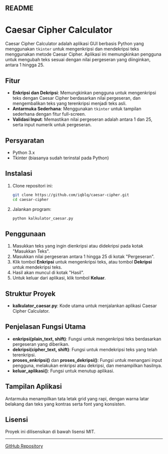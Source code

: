 ## README

# Caesar Cipher Calculator

Caesar Cipher Calculator adalah aplikasi GUI berbasis Python yang menggunakan `tkinter` untuk mengenkripsi dan mendekripsi teks menggunakan metode Caesar Cipher. Aplikasi ini memungkinkan pengguna untuk mengubah teks sesuai dengan nilai pergeseran yang diinginkan, antara 1 hingga 25.

## Fitur

- **Enkripsi dan Dekripsi**: Memungkinkan pengguna untuk mengenkripsi teks dengan Caesar Cipher berdasarkan nilai pergeseran, dan mengembalikan teks yang terenkripsi menjadi teks asli.
- **Antarmuka Sederhana**: Menggunakan `tkinter` untuk tampilan sederhana dengan fitur full-screen.
- **Validasi Input**: Memastikan nilai pergeseran adalah antara 1 dan 25, serta input numerik untuk pergeseran.

## Persyaratan

- Python 3.x
- Tkinter (biasanya sudah terinstal pada Python)

## Instalasi

1. Clone repositori ini:
   ```bash
   git clone https://github.com/iqblq/caesar-cipher.git
   cd caesar-cipher
   ```
   
2. Jalankan program:
   ```bash
   python kalkulator_caesar.py
   ```

## Penggunaan

1. Masukkan teks yang ingin dienkripsi atau didekripsi pada kotak "Masukkan Teks".
2. Masukkan nilai pergeseran antara 1 hingga 25 di kotak "Pergeseran".
3. Klik tombol **Enkripsi** untuk mengenkripsi teks, atau tombol **Dekripsi** untuk mendekripsi teks.
4. Hasil akan muncul di kotak "Hasil".
5. Untuk keluar dari aplikasi, klik tombol **Keluar**.

## Struktur Proyek

- **kalkulator_caesar.py**: Kode utama untuk menjalankan aplikasi Caesar Cipher Calculator.

## Penjelasan Fungsi Utama

- **enkripsi(plain_text, shift)**: Fungsi untuk mengenkripsi teks berdasarkan pergeseran yang diberikan.
- **dekripsi(cipher_text, shift)**: Fungsi untuk mendekripsi teks yang telah terenkripsi.
- **proses_enkripsi()** dan **proses_dekripsi()**: Fungsi untuk menangani input pengguna, melakukan enkripsi atau dekripsi, dan menampilkan hasilnya.
- **keluar_aplikasi()**: Fungsi untuk menutup aplikasi.

## Tampilan Aplikasi

Antarmuka menampilkan tata letak grid yang rapi, dengan warna latar belakang dan teks yang kontras serta font yang konsisten.

## Lisensi

Proyek ini dilisensikan di bawah lisensi MIT.

---

[GitHub Repository](https://github.com/iqblq/caesar-cipher.git)
